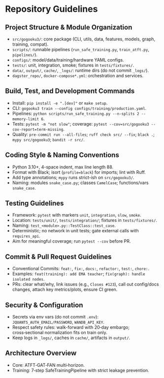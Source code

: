 # Repository Guidelines

## Project Structure & Module Organization
- `src/gogooku3/`: core package (CLI, utils, data, features, models, graph, training, compat).
- `scripts/`: runnable pipelines (`run_safe_training.py`, `train_atft.py`, `pipelines/`).
- `configs/`: model/data/training/hardware YAML configs.
- `tests/`: unit, integration, smoke; fixtures in `tests/fixtures/`.
- `data/`, `output/`, `cache/`, `_logs/`: runtime dirs (do not commit `_logs/`).
- `dagster_repo/`, `docker-compose*.yml`: orchestration and services.

## Build, Test, and Development Commands
- Install: `pip install -e ".[dev]"` or `make setup`.
- CLI: `gogooku3 train --config configs/training/production.yaml`.
- Pipelines: `python scripts/run_safe_training.py --n-splits 2 --memory-limit 6`.
- Tests: `pytest -m "not slow"`; coverage: `pytest --cov=src/gogooku3 --cov-report=term-missing`.
- Quality: `pre-commit run --all-files`; `ruff check src/ --fix`; `black .`; `mypy src/gogooku3`; `bandit -r src/`.

## Coding Style & Naming Conventions
- Python 3.10+, 4-space indent, max line length 88.
- Format with Black; isort (`profile=black`) for imports; lint with Ruff.
- Add type annotations; `mypy` runs strict-ish on `src/gogooku3/`.
- Naming: modules `snake_case.py`; classes `CamelCase`; functions/vars `snake_case`.

## Testing Guidelines
- Framework: `pytest` with markers `unit`, `integration`, `slow`, `smoke`.
- Location: `tests/unit/`, `tests/integration/`; fixtures in `tests/fixtures/`.
- Naming: `test_<module>.py::TestClass::test_case`.
- Deterministic; no network in unit tests; gate external calls with `requires_api`.
- Aim for meaningful coverage; run `pytest --cov` before PR.

## Commit & Pull Request Guidelines
- Conventional Commits: `feat:`, `fix:`, `docs:`, `refactor:`, `test:`, `chore:`.
- Examples: `feat(training): add EMA teacher`; `fix(graph): handle isolated nodes`.
- PRs: clear what/why, link issues (e.g., `Closes #123`), call out config/docs changes, attach key metrics/plots, ensure CI green.

## Security & Configuration
- Secrets via env vars (do not commit `.env`): `JQUANTS_AUTH_EMAIL/PASSWORD`, `WANDB_API_KEY`.
- Respect safety rules: walk-forward with 20‑day embargo; cross‑sectional normalization fits on train only.
- Keep logs in `_logs/`, caches in `cache/`, artifacts in `output/`.

## Architecture Overview
- Core: ATFT‑GAT‑FAN multi‑horizon.
- Training: 7‑step SafeTrainingPipeline with strict leakage prevention.

